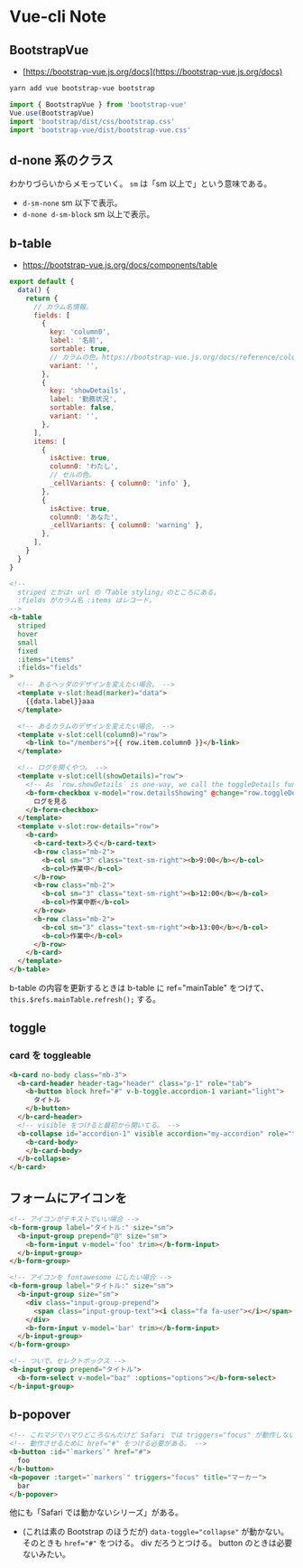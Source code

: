 Vue-cli Note
===


## BootstrapVue

- [https://bootstrap-vue.js.org/docs](https://bootstrap-vue.js.org/docs)

```bash
yarn add vue bootstrap-vue bootstrap
```

```javascript
import { BootstrapVue } from 'bootstrap-vue'
Vue.use(BootstrapVue)
import 'bootstrap/dist/css/bootstrap.css'
import 'bootstrap-vue/dist/bootstrap-vue.css'
```

## d-none 系のクラス

わかりづらいからメモっていく。 `sm` は「sm 以上で」という意味である。

- `d-sm-none` sm 以下で表示。
- `d-none d-sm-block` sm 以上で表示。

## b-table

- https://bootstrap-vue.js.org/docs/components/table

```javascript
export default {
  data() {
    return {
      // カラム名情報。
      fields: [
        {
          key: 'column0',
          label: '名前',
          sortable: true,
          // カラムの色。https://bootstrap-vue.js.org/docs/reference/color-variants/
          variant: '',
        },
        {
          key: 'showDetails',
          label: '勤務状況',
          sortable: false,
          variant: '',
        },
      ],
      items: [
        {
          isActive: true,
          column0: 'わたし',
          // セルの色。
          _cellVariants: { column0: 'info' },
        },
        {
          isActive: true,
          column0: 'あなた',
          _cellVariants: { column0: 'warning' },
        },
      ],
    }
  }
}
```

```html
<!--
  striped とかは↑ url の「Table styling」のところにある。
  :fields がカラム名 :items はレコード。
-->
<b-table
  striped
  hover
  small
  fixed
  :items="items"
  :fields="fields"
>
  <!-- あるヘッダのデザインを変えたい場合。 -->
  <template v-slot:head(marker)="data">
    {{data.label}}aaa
  </template>

  <!-- あるカラムのデザインを変えたい場合。 -->
  <template v-slot:cell(column0)="row">
    <b-link to="/members">{{ row.item.column0 }}</b-link>
  </template>

  <!-- ログを開くやつ。 -->
  <template v-slot:cell(showDetails)="row">
    <!-- As `row.showDetails` is one-way, we call the toggleDetails function on @change -->
    <b-form-checkbox v-model="row.detailsShowing" @change="row.toggleDetails">
      ログを見る
    </b-form-checkbox>
  </template>
  <template v-slot:row-details="row">
    <b-card>
      <b-card-text>ろぐ</b-card-text>
      <b-row class="mb-2">
        <b-col sm="3" class="text-sm-right"><b>9:00</b></b-col>
        <b-col>作業中</b-col>
      </b-row>
      <b-row class="mb-2">
        <b-col sm="3" class="text-sm-right"><b>12:00</b></b-col>
        <b-col>作業中断</b-col>
      </b-row>
      <b-row class="mb-2">
        <b-col sm="3" class="text-sm-right"><b>13:00</b></b-col>
        <b-col>作業中</b-col>
      </b-row>
    </b-card>
  </template>
</b-table>
```

b-table の内容を更新するときは b-table に ref="mainTable" をつけて、 `this.$refs.mainTable.refresh();` する。

## toggle

### card を toggleable

```html
<b-card no-body class="mb-3">
  <b-card-header header-tag="header" class="p-1" role="tab">
    <b-button block href="#" v-b-toggle.accordion-1 variant="light">
      タイトル
    </b-button>
  </b-card-header>
  <!-- visible をつけると最初から開いてる。 -->
  <b-collapse id="accordion-1" visible accordion="my-accordion" role="tabpanel">
    <b-card-body>
    </b-card-body>
  </b-collapse>
</b-card>
```

## フォームにアイコンを

```html
<!-- アイコンがテキストでいい場合 -->
<b-form-group label="タイトル:" size="sm">
  <b-input-group prepend="@" size="sm">
    <b-form-input v-model='foo' trim></b-form-input>
  </b-input-group>
</b-form-group>

<!-- アイコンを fontawesome にしたい場合 -->
<b-form-group label="タイトル:" size="sm">
  <b-input-group size="sm">
    <div class="input-group-prepend">
      <span class="input-group-text"><i class="fa fa-user"></i></span>
    </div>
    <b-form-input v-model='bar' trim></b-form-input>
  </b-input-group>
</b-form-group>

<!-- ついで。セレクトボックス -->
<b-input-group prepend="タイトル">
  <b-form-select v-model="baz" :options="options"></b-form-select>
</b-input-group>
```

## b-popover

```html
<!-- これマジでハマりどころなんだけど Safari では triggers="focus" が動作しない。 -->
<!-- 動作させるために href="#" をつける必要がある。 -->
<b-button :id="`markers`" href="#">
  foo
</b-button>
<b-popover :target="`markers`" triggers="focus" title="マーカー">
  bar
</b-popover>
```

他にも「Safari では動かないシリーズ」がある。

- (これは素の Bootstrap のほうだが) `data-toggle="collapse"` が動かない。そのときも `href="#"` をつける。 div だろうとつける。 button のときは必要ないみたい。
